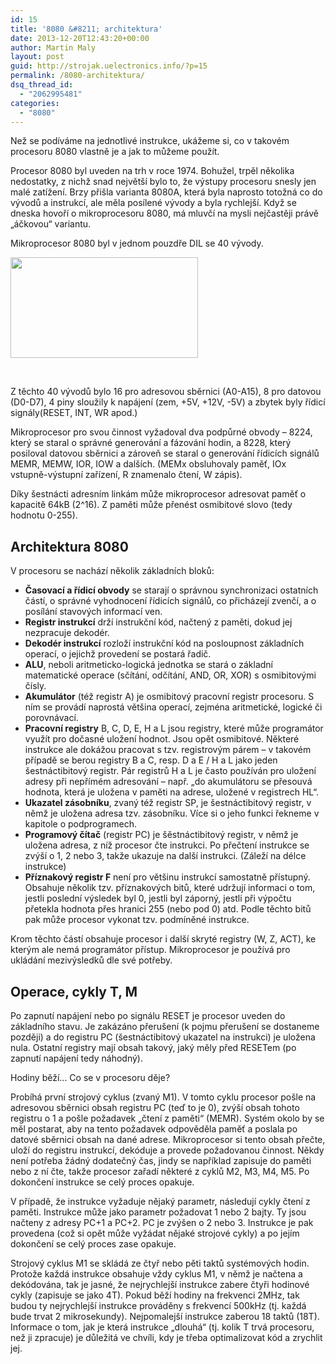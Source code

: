 ```yaml
---
id: 15
title: '8080 &#8211; architektura'
date: 2013-12-20T12:43:20+00:00
author: Martin Maly
layout: post
guid: http://strojak.uelectronics.info/?p=15
permalink: /8080-architektura/
dsq_thread_id:
  - "2062995481"
categories:
  - "8080"
---
```

Než se podíváme na jednotlivé instrukce, ukážeme si, co v takovém procesoru 8080 vlastně je a jak to můžeme použít.

<!--more-->

Procesor 8080 byl uveden na trh v roce 1974. Bohužel, trpěl několika nedostatky, z nichž snad největší bylo to, že výstupy procesoru snesly jen malé zatížení. Brzy přišla varianta 8080A, která byla naprosto totožná co do vývodů a instrukcí, ale měla posílené vývody a byla rychlejší. Když se dneska hovoří o mikroprocesoru 8080, má mluvčí na mysli nejčastěji právě &#8222;áčkovou&#8220; variantu.

Mikroprocesor 8080 byl v jednom pouzdře DIL se 40 vývody.

[<img class="alignnone size-medium wp-image-16" alt="" src="http://strojak.uelectronics.info/wp-content/uploads/sites/7/2013/12/i8080-300x161.jpg" width="300" height="161" srcset="https://strojak.cz/wp-content/uploads/sites/7/2013/12/i8080-300x161.jpg 300w, https://strojak.cz/wp-content/uploads/sites/7/2013/12/i8080.jpg 563w" sizes="(max-width: 300px) 100vw, 300px" />](http://strojak.uelectronics.info/wp-content/uploads/sites/7/2013/12/i8080.jpg)

&nbsp;

Z těchto 40 vývodů bylo 16 pro adresovou sběrnici (A0-A15), 8 pro datovou (D0-D7), 4 piny sloužily k napájení (zem, +5V, +12V, -5V) a zbytek byly řídicí signály(RESET, INT, WR apod.)

Mikroprocesor pro svou činnost vyžadoval dva podpůrné obvody &#8211; 8224, který se staral o správné generování a fázování hodin, a 8228, který posiloval datovou sběrnici a zároveň se staral o generování řídicích signálů MEMR, MEMW, IOR, IOW a dalších. (MEMx obsluhovaly paměť, IOx vstupně-výstupní zařízení, R znamenalo čtení, W zápis).

Díky šestnácti adresním linkám může mikroprocesor adresovat paměť o kapacitě 64kB (2^16). Z paměti může přenést osmibitové slovo (tedy hodnotu 0-255).

## Architektura 8080

V procesoru se nachází několik základních bloků:

  * **Časovací a řídicí obvody** se starají o správnou synchronizaci ostatních částí, o správné vyhodnocení řídicích signálů, co přicházejí zvenčí, a o posílání stavových informací ven.
  * **Registr instrukcí** drží instrukční kód, načtený z paměti, dokud jej nezpracuje dekodér.
  * **Dekodér instrukcí** rozloží instrukční kód na posloupnost základních operací, o jejichž provedení se postará řadič.
  * **ALU**, neboli aritmeticko-logická jednotka se stará o základní matematické operace (sčítání, odčítání, AND, OR, XOR) s osmibitovými čísly.
  * **Akumulátor** (též registr A) je osmibitový pracovní registr procesoru. S ním se provádí naprostá většina operací, zejména aritmetické, logické či porovnávací.
  * **Pracovní registry** B, C, D, E, H a L jsou registry, které může programátor využít pro dočasné uložení hodnot. Jsou opět osmibitové. Některé instrukce ale dokážou pracovat s tzv. registrovým párem &#8211; v takovém případě se berou registry B a C, resp. D a E / H a L jako jeden šestnáctibitový registr. Pár registrů H a L je často používán pro uložení adresy při nepřímém adresování &#8211; např. &#8222;do akumulátoru se přesouvá hodnota, která je uložena v paměti na adrese, uložené v registrech HL&#8220;.
  * **Ukazatel zásobníku**, zvaný též registr SP, je šestnáctibitový registr, v němž je uložena adresa tzv. zásobníku. Více si o jeho funkci řekneme v kapitole o podprogramech.
  * **Programový čítač** (registr PC) je šěstnáctibitový registr, v němž je uložena adresa, z níž procesor čte instrukci. Po přečtení instrukce se zvýší o 1, 2 nebo 3, takže ukazuje na další instrukci. (Záleží na délce instrukce)
  * **Příznakový registr F** není pro většinu instrukcí samostatně přístupný. Obsahuje několik tzv. příznakových bitů, které udržují informaci o tom, jestli poslední výsledek byl 0, jestli byl záporný, jestli při výpočtu přetekla hodnota přes hranici 255 (nebo pod 0) atd. Podle těchto bitů pak může procesor vykonat tzv. podmíněné instrukce.

Krom těchto částí obsahuje procesor i další skryté registry (W, Z, ACT), ke kterým ale nemá programátor přístup. Mikroprocesor je používá pro ukládání mezivýsledků dle své potřeby.

## Operace, cykly T, M

Po zapnutí napájení nebo po signálu RESET je procesor uveden do základního stavu. Je zakázáno přerušení (k pojmu přerušení se dostaneme později) a do registru PC (šestnáctibitový ukazatel na instrukci) je uložena nula. Ostatní registry mají obsah takový, jaký měly před RESETem (po zapnutí napájení tedy náhodný).

Hodiny běží&#8230; Co se v procesoru děje?

Probíhá první strojový cyklus (zvaný M1). V tomto cyklu procesor pošle na adresovou sběrnici obsah registru PC (teď to je 0), zvýší obsah tohoto registru o 1 a pošle požadavek &#8222;čtení z paměti&#8220; (MEMR). Systém okolo by se měl postarat, aby na tento požadavek odpověděla paměť a poslala po datové sběrnici obsah na dané adrese. Mikroprocesor si tento obsah přečte, uloží do registru instrukcí, dekóduje a provede požadovanou činnost. Někdy není potřeba žádný dodatečný čas, jindy se například zapisuje do paměti nebo z ní čte, takže procesor zařadí některé z cyklů M2, M3, M4, M5. Po dokončení instrukce se celý proces opakuje.

V případě, že instrukce vyžaduje nějaký parametr, následují cykly čtení z paměti. Instrukce může jako parametr požadovat 1 nebo 2 bajty. Ty jsou načteny z adresy PC+1 a PC+2. PC je zvýšen o 2 nebo 3. Instrukce je pak provedena (což si opět může vyžádat nějaké strojové cykly) a po jejím dokončení se celý proces zase opakuje.

Strojový cyklus M1 se skládá ze čtyř nebo pěti taktů systémových hodin. Protože každá instrukce obsahuje vždy cyklus M1, v němž je načtena a dekódována, tak je jasné, že nejrychlejší instrukce zabere čtyři hodinové cykly (zapisuje se jako 4T). Pokud běží hodiny na frekvenci 2MHz, tak budou ty nejrychlejší instrukce prováděny s frekvencí 500kHz (tj. každá bude trvat 2 mikrosekundy). Nejpomalejší instrukce zaberou 18 taktů (18T). Informace o tom, jak je která instrukce &#8222;dlouhá&#8220; (tj. kolik T trvá procesoru, než ji zpracuje) je důležitá ve chvíli, kdy je třeba optimalizovat kód a zrychlit jej.